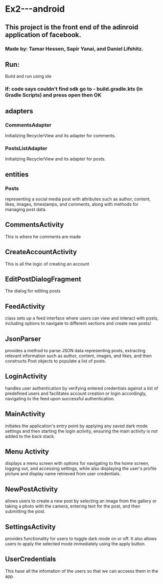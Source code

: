 # Ex2---android
## This project is the front end of the adinroid application of facebook.
### Made by: Tamar Hessen, Sapir Yanai, and Daniel Lifshitz.
## Run:
Build and run using ide

### If: code says couldn't find sdk go to - build.gradle.kts (in Gradle Scripts) and press open then OK


## adapters
### CommentsAdapter
Initializing RecyclerView and its adapter for comments.
### PostsListAdapter
Initializing RecyclerView and its adapter for posts.
## entities
### Posts
representing a social media post with attributes such as author, content,
likes, images, timestamps, and comments, along with methods for managing post data.
## CommentsActivity
This is where he comments are made
## CreateAccountActivity
This is all the logic of creating an account
## EditPostDialogFragment
The dialog for editing posts
## FeedActivity
class sets up a feed interface where users can view and interact with posts,
including options to navigate to different sections and create new posts/
## JsonParser
provides a method to parse JSON data representing posts, extracting relevant information
such as author, content, images, and likes, and then constructs Post objects to populate a list of posts.
## LoginActivity
 handles user authentication by verifying entered credentials against a list of predefined users
 and facilitates account creation or login accordingly, navigating to the feed upon successful authentication.
## MainActivity
initiates the application's entry point by applying any saved dark mode settings and then
starting the login activity, ensuring the main activity is not added to the back stack.
## Menu Activity
displays a menu screen with options for navigating to the home screen, logging out, and accessing settings,
while also displaying the user's profile picture and display name retrieved from user credentials.
## NewPostActivity
 allows users to create a new post by selecting an image from the gallery or taking a photo with the camera,
 entering text for the post, and then submitting the post.
## SettingsActivity
 provides functionality for users to toggle dark mode on or off. It also allows users to apply the selected
 mode immediately using the apply button.
## UserCredentials
This hase all the infomation of the users so that we can accsess them in the app.
